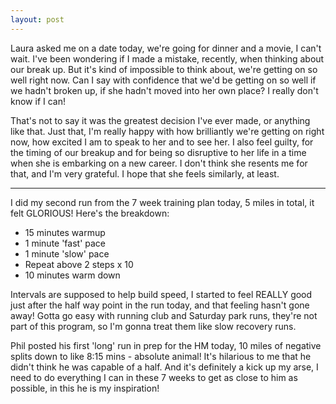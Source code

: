 ```yaml
---
layout: post
---
```

Laura asked me on a date today, we're going for dinner and a movie, I can't wait. I've been wondering if I made a mistake, recently, when thinking about our break up. But it's kind of impossible to think about, we're getting on so well right now. Can I say with confidence that we'd be getting on so well if we hadn't broken up, if she hadn't moved into her own place? I really don't know if I can!

That's not to say it was the greatest decision I've ever made, or anything like that. Just that, I'm really happy with how brilliantly we're getting on right now, how excited I am to speak to her and to see her. I also feel guilty, for the timing of our breakup and for being so disruptive to her life in a time when she is embarking on a new career. I don't think she resents me for that, and I'm very grateful. I hope that she feels similarly, at least.

---

I did my second run from the 7 week training plan today, 5 miles in total, it felt GLORIOUS!  Here's the breakdown:
+ 15 minutes warmup
+ 1 minute 'fast' pace
+ 1 minute 'slow' pace
+ Repeat above 2 steps x 10
+ 10 minutes warm down

Intervals are supposed to help build speed, I started to feel REALLY good just after the half way point in the run today, and that feeling hasn't gone away! Gotta go easy with running club and Saturday park runs, they're not part of this program, so I'm gonna treat them like slow recovery runs.

Phil posted his first 'long' run in prep for the HM today, 10 miles of negative splits down to like 8:15 mins - absolute animal! It's hilarious to me that he didn't think he was capable of a half. And it's definitely a kick up my arse, I need to do everything I can in these 7 weeks to get as close to him as possible, in this he is my inspiration!

